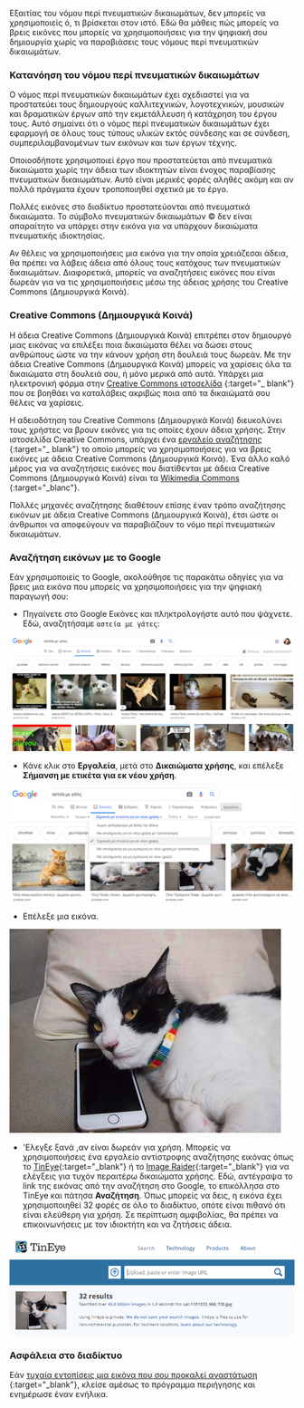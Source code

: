 Εξαιτίας του νόμου περί πνευματικών δικαιωμάτων, δεν μπορείς να χρησιμοποιείς ό, τι βρίσκεται στον ιστό. Εδώ θα μάθεις πώς μπορείς να βρεις εικόνες που μπορείς να χρησιμοποιήσεις για την ψηφιακή σου δημιουργία χωρίς να παραβιάσεις τους νόμους περί πνευματικών δικαιωμάτων.

### Κατανόηση του νόμου περί πνευματικών δικαιωμάτων

Ο νόμος περί πνευματικών δικαιωμάτων έχει σχεδιαστεί για να προστατεύει τους δημιουργούς καλλιτεχνικών, λογοτεχνικών, μουσικών και δραματικών έργων από την εκμετάλλευση ή κατάχρηση του έργου τους. Αυτό σημαίνει ότι ο νόμος περί πνευματικών δικαιωμάτων έχει εφαρμογή σε όλους τους τύπους υλικών εκτός σύνδεσης και σε σύνδεση, συμπεριλαμβανομένων των εικόνων και των έργων τέχνης.

Οποιοσδήποτε χρησιμοποιεί έργο που προστατεύεται από πνευματικά δικαιώματα χωρίς την άδεια των ιδιοκτητών είναι ένοχος παραβίασης πνευματικών δικαιωμάτων. Αυτό είναι μερικές φορές αληθές ακόμη και αν πολλά πράγματα έχουν τροποποιηθεί σχετικά με το έργο.

Πολλές εικόνες στο διαδίκτυο προστατεύονται από πνευματικά δικαιώματα. Το σύμβολο πνευματικών δικαιωμάτων © δεν είναι απαραίτητο να υπάρχει στην εικόνα για να υπάρχουν δικαιώματα πνευματικής ιδιοκτησίας.

Αν θέλεις να χρησιμοποιήσεις μια εικόνα για την οποία χρειάζεσαι άδεια, θα πρέπει να λάβεις άδεια από όλους τους κατόχους των πνευματικών δικαιωμάτων. Διαφορετικά, μπορείς να αναζητήσεις εικόνες που είναι δωρεάν για να τις χρησιμοποιήσεις μέσω της άδειας χρήσης του Creative Commons (Δημιουργικά Κοινά).

### Creative Commons (Δημιουργικά Κοινά)

Η άδεια Creative Commons (Δημιουργικά Κοινά) επιτρέπει στον δημιουργό μιας εικόνας να επιλέξει ποια δικαιώματα θέλει να δώσει στους ανθρώπους ώστε να την κάνουν χρήση στη δουλειά τους δωρεάν. Με την άδεια Creative Commons (Δημιουργικά Κοινά) μπορείς να χαρίσεις όλα τα δικαιώματα στη δουλειά σου, ή μόνο μερικά από αυτά. Υπάρχει μια ηλεκτρονική φόρμα στην [Creative Commons ιστοσελίδα](https://creativecommons.org/) {:target="_ blank"} που σε βοηθάει να καταλάβεις ακριβώς ποια από τα δικαιώματά σου θέλεις να χαρίσεις.

Η αδειοδότηση του Creative Commons (Δημιουργικά Κοινά) διευκολύνει τους χρήστες να βρουν εικόνες για τις οποίες έχουν άδεια χρήσης. Στην ιστοσελίδα Creative Commons, υπάρχει ένα [εργαλείο αναζήτησης](https://search.creativecommons.org/) {:target="_ blank"} το οποίο μπορείς να χρησιμοποιήσεις για να βρεις εικόνες με άδεια Creative Commons (Δημιουργικά Κοινά). Ένα άλλο καλό μέρος για να αναζητήσεις εικόνες που διατίθενται με άδεια Creative Commons (Δημιουργικά Κοινά) είναι τα [Wikimedia Commons](https://commons.wikimedia.org/wiki/Main_Page) {:target="_blanc"}.

Πολλές μηχανές αναζήτησης διαθέτουν επίσης έναν τρόπο αναζήτησης εικόνων με άδεια Creative Commons (Δημιουργικά Κοινά), έτσι ώστε οι άνθρωποι να αποφεύγουν να παραβιάζουν το νόμο περί πνευματικών δικαιωμάτων.

### Αναζήτηση εικόνων με το Google

Εάν χρησιμοποιείς το Google, ακολούθησε τις παρακάτω οδηγίες για να βρεις μια εικόνα που μπορείς να χρησιμοποιήσεις για την ψηφιακή παραγωγή σου:

+ Πηγαίνετε στο Google Εικόνες και πληκτρολογήστε αυτό που ψάχνετε. Εδώ, αναζητήσαμε `αστεία με γάτες`:

![Αναζήτηση για "αστεία με γάτες"](images/catfailsearch.png)

+ Κάνε κλικ στο **Εργαλεία**, μετά στο **Δικαιώματα χρήσης**, και επέλεξε **Σήμανση με ετικέτα για εκ νέου χρήση**.

![Σήμανση με ετικέτα για εκ νέου χρήση](images/labeledforreuse.png)

+ Επέλεξε μια εικόνα.

![Αστεία με γάτες](images/catfail.png)

+ 'Ελεγξε ξανά ,αν είναι δωρεάν για χρήση. Μπορείς να χρησιμοποιήσεις ένα εργαλείο αντίστροφης αναζήτησης εικόνας όπως το [TinEye](https://www.tineye.com/){:target="_blank"} ή το [Image Raider](https://www.imageraider.com/){:target="_blank"} για να ελέγξεις για τυχόν περαιτέρω δικαιώματα χρήσης. Εδώ, αντέγραψα το link της εικόνας από την αναζήτηση στο Google, το επικόλλησα στο TinEye και πάτησα **Αναζήτηση**. Όπως μπορείς να δεις, η εικόνα έχει χρησιμοποιηθεί 32 φορές σε όλο το διαδίκτυο, οπότε είναι πιθανό ότι είναι ελεύθερη για χρήση. Σε περίπτωση αμφιβολίας, θα πρέπει να επικοινωνήσεις με τον ιδιοκτήτη και να ζητήσεις άδεια.

![Αντίστροφη αναζήτηση](images/reversesearch.png)

### Ασφάλεια στο διαδίκτυο

Εάν [τυχαία εντοπίσεις μια εικόνα που σου προκαλεί αναστάτωση](https://www.thinkuknow.co.uk/11_13/Need-advice/Things-you-see-online/) {:target="_blank"}, κλείσε αμέσως το πρόγραμμα περιήγησης και ενημέρωσε έναν ενήλικα.